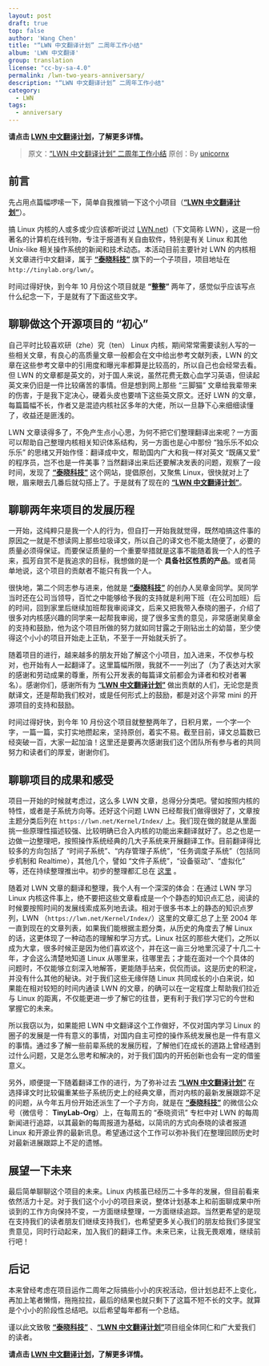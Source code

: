 ```yaml
---
layout: post
draft: true
top: false
author: 'Wang Chen'
title: "“LWN 中文翻译计划” 二周年工作小结"
album: 'LWN 中文翻译'
group: translation
license: "cc-by-sa-4.0"
permalink: /lwn-two-years-anniversary/
description: "“LWN 中文翻译计划” 二周年工作小结"
category:
  - LWN
tags:
  - anniversary
---
```


**请点击 [LWN 中文翻译计划](/lwn)，了解更多详情。**

> 原文：[“LWN 中文翻译计划” 二周年工作小结](http://tinylab.org/lwn-two-years-anniversary)
> 原创：By [unicornx](https://github.com/unicornx)

## 前言

先占用点篇幅啰嗦一下，简单自我推销一下这个小项目（[**“LWN 中文翻译计划”**][1]）。

搞 Linux 内核的人或多或少应该都听说过 [LWN.net][2])（下文简称 LWN），这是一份著名的计算机在线刊物，专注于报道有关自由软件，特别是有关 Linux 和其他 Unix-like 相关操作系统的新闻和技术动态。本活动目前主要针对 LWN 的内核相关文章进行中文翻译，属于 [**“泰晓科技”**][3] 旗下的一个子项目，项目地址在 `http://tinylab.org/lwn/`。 

时间过得好快，到今年 10 月份这个项目就是 **“整整”** 两年了，感觉似乎应该写点什么纪念一下，于是就有了下面这些文字。

## 聊聊做这个开源项目的 “初心”

自己平时比较喜欢研（zhe）究（ten） Linux 内核，期间常常需要读别人写的一些相关文章，有良心的高质量文章一般都会在文中给出参考文献列表，LWN 的文章在这些参考文章中的引用度和曝光率都算是比较高的，所以自己也会经常去看。但 LWN 的文章都是英文的，对于国人来说，虽然花费无数心血学习英语，但读起英文来仍旧是一件比较痛苦的事情。但是想到网上那些 “三脚猫” 文章给我辈带来的伤害，于是我下定决心，硬着头皮也要啃下这些英文原文。还好 LWN 的文章，每篇篇幅不长，作者又是混迹内核社区多年的大佬，所以一旦静下心来细细读懂了，收益还是匪浅的。

LWN 文章读得多了，不免产生点小心思，为何不把它们整理翻译出来呢？一方面可以帮助自己整理内核相关知识体系结构，另一方面也是心中那份 “独乐乐不如众乐乐” 的思绪又开始作怪：翻译成中文，帮助国内广大和我一样对英文 “既痛又爱” 的程序员，岂不也是一件美事？当然翻译出来后还要解决发表的问题，观察了一段时间，发现了 [**“泰晓科技”**][3] 这个网站，提倡原创，又聚焦 Linux，很快就对上了眼，眉来眼去几番后就勾搭上了。于是就有了现在的 [**“LWN 中文翻译计划”**][1]。

## 聊聊两年来项目的发展历程

一开始，这纯粹只是我一个人的行为，但自打一开始我就觉得，既然咱搞这件事的原因之一就是不想读网上那些垃圾译文，所以自己的译文也不能太随便了，必要的质量必须得保证。而要保证质量的一个重要举措就是这事不能随着我一个人的性子来，孤芳自赏不是我追求的目标，我想做的是一个 **具备社区性质的产品**。或者简单地说，这个项目的贡献者不能只有我一个人。

很快地，第二个同志参与进来，他就是 [**“泰晓科技”**][3] 的创办人吴章金同学。吴同学当时还在公司当领导，百忙之中能够给予我的支持就是利用下班（在公司加班）后的时间，回到家里后继续加班帮我审阅译文，后来又把我带入泰晓的圈子，介绍了很多对内核感兴趣的同学来一起帮我审阅，提了很多宝贵的意见，非常感谢吴章金的支持和鼓励，他为这个项目所做的努力就如同甘露之于刚钻出土的幼苗，至少使得这个小小的项目开始走上正轨，不至于一开始就夭折了。

随着项目的进行，越来越多的朋友开始了解这个小项目，加入进来，不仅参与校对，也开始有人一起翻译了。这里篇幅所限，我就不一一列出了（为了表达对大家的感谢和劳动成果的尊重，所有公开发表的每篇译文前都会为译者和校对者署名）。感谢你们，感谢所有为 [**“LWN 中文翻译计划”**][1] 做出贡献的人们，无论您是贡献译文，还是帮助我们校对，或是任何形式上的鼓励，都是对这个非常 mini 的开源项目的支持和鼓励。

时间过得好快，到今年 10 月份这个项目就整整两年了，日积月累，一个字一个字，一篇一篇，实打实地攒起来，坚持原创，着实不易。截至目前，译文总篇数已经突破一百，大家一起加油！这里还是要再次感谢我们这个团队所有参与者的共同努力和读者们的厚爱，谢谢你们。

## 聊聊项目的成果和感受

项目一开始的时候就考虑过，这么多 LWN 文章，总得分分类吧。譬如按照内核的特性，或者是子系统方向等。还好这个问题 LWN 已经帮我们做得很好了，文章按主题分类后列在 `https://lwn.net/Kernel/Index/` 上。我们现在做的就是从里面挑一些原理性描述较强、比较明确已合入内核的功能出来翻译就好了。总之也是一边做一边整理吧，按照操作系统经典的几大子系统来开展翻译工作。目前翻译得比较多的方向包括了 “时间子系统”、“内存管理子系统”，“任务调度子系统”（包括同步机制和 Realtime），其他几个，譬如 “文件子系统”，“设备驱动”、“虚拟化” 等，还在持续整理推出中。初步的整理都汇总在 [这里][1] 。

随着对 LWN 文章的翻译和整理，我个人有一个深深的体会：在通过 LWN 学习 Linux 内核这件事上，绝不要把这些文章看成是一个个静态的知识点汇总，阅读的时候要按照时间的发展线索成系列地去读。相对于很多书本上的静态的知识点罗列，LWN （`https://lwn.net/Kernel/Index/`）这里的文章汇总了上至 2004 年一直到现在的文章列表，如果我们能根据主题分类，从历史的角度去了解 Linux 的话，这更体现了一种动态的理解和学习方式。Linux 社区的那些大佬们，之所以成为大拿，很多时候正是因为他们喜欢这个，并在这一亩三分地里沉浸了十几二十年，才会这么清楚地知道 Linux 从哪里来，往哪里去；才能在面对一个个具体的问题时，不仅能够立刻深入地解答，更能随手拈来，侃侃而谈。这是历史的积淀，并没有什么其他的秘诀。对于我们这些无缘伴随 Linux 共同成长的小白来说，如果能在相对较短的时间内通读 LWN 的文章，的确可以在一定程度上帮助我们拉近与 Linux 的距离，不仅能更进一步了解它的往昔，更有利于我们学习它的今世和掌握它的未来。

所以我窃以为，如果能把 LWN 中文翻译这个工作做好，不仅对国内学习 Linux 的圈子的发展是一件有意义的事情，对国内自主可控的操作系统发展也是一件有意义的事情。通过多了解一些前辈系统的发展历程，了解他们在成长的道路上曾经遇到过什么问题，又是怎么思考和解决的，对于我们国内的开拓创新也会有一定的借鉴意义。

另外，顺便提一下随着翻译工作的进行，为了弥补过去 [**“LWN 中文翻译计划”**][1] 在选择译文时比较偏重某些子系统历史上的经典文章，而对内核的最新发展跟踪不足的问题，从今年五月份开始还派生了一个子方向，就是在 [**“泰晓科技”**][3] 的微信公众号（微信号： **TinyLab-Org**）上，在每周五的 “泰晓资讯” 专栏中对 LWN 的每周新闻进行追踪，以其最新的每周报道为基础，以简讯的方式向泰晓的读者报道 Linux 和开源业界的最新讯息。希望通过这个工作可以弥补我们在整理回顾历史时对最新进展跟踪上不足的遗憾。

## 展望一下未来

最后简单聊聊这个项目的未来。Linux 内核虽已经历二十多年的发展，但目前看来依然活力十足。对于我们这个小小的项目来说，整体计划基本上和前面聊成果中所谈到的工作方向保持不变，一方面继续整理，一方面继续追踪。当然更希望的是现在支持我们的读者朋友们继续支持我们，也希望更多关心我们的朋友给我们多提宝贵意见，同时行动起来，加入我们的翻译工作。未来已来，让我无畏艰难，继续前行吧！

## 后记

本来曾经考虑在项目运作二周年之际搞些小小的庆祝活动，但计划总赶不上变化，再加上笔者懒惰，拖拖拉拉，最后的结果也就只剩下了这篇不短不长的文字。就算是个小小的阶段性总结吧。以后希望每年都有一个总结。

谨以此文致敬 [**“泰晓科技”**][3] 、[**“LWN 中文翻译计划”**][1]项目组全体同仁和广大爱我们的读者。

**请点击 [LWN 中文翻译计划](/lwn)，了解更多详情。**

[1]: http://tinylab.org/lwn/
[2]: https://lwn.net/
[3]: http://tinylab.org/
